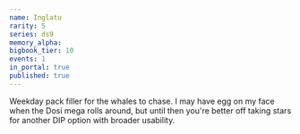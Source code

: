 ```yaml
---
name: Inglatu
rarity: 5
series: ds9
memory_alpha:
bigbook_tier: 10
events: 1
in_portal: true
published: true
---
```


Weekday pack filler for the whales to chase. I may have egg on my face when the Dosi mega rolls around, but until then you're better off taking stars for another DIP option with broader usability.
